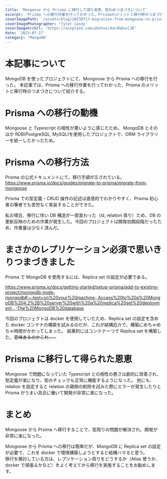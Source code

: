 ```yaml
---
title: 'Mongoose から Prisma に移行して得た恩恵、思わぬつまづきについて'
excerpt: 'Prisma への移行作業を行ってわかった、Prismaのメリットと移行時のつまづきについて紹介する。'
coverImagePath: '/assets/blog/20230717-migration-from-mongoose-to-prisma/cover.webp'
coverImagePhotographer: 'Tyler Casey'
coverImageSrcUrl: 'https://unsplash.com/photos/4uCdG0scCJ0'
date: '2023-07-17'
category: 'MongoDB'
---
```


# 本記事について

MongoDB を使ったプロジェクトにて、Mongoose から Prisma への移行を行った。
本記事では、Prisma への移行作業を行ってわかった、Prisma のメリットと移行時のつまづきについて紹介する。

# Prisma への移行の動機

Mongoose と Typescript の相性が悪いように感じたため。
MongoDB とそのほか RDB(PostgreSQL, MySQL)を使用したプロジェクトで、ORM ライブラリーを統一したかったため。

# Prisma への移行方法

Prisma の公式ドキュメントにて、移行手順が示されている。  
<https://www.prisma.io/docs/guides/migrate-to-prisma/migrate-from-mongoose>

Prisma での型定義・CRUD 操作の記述は直感的でわかりやすく、Prisma 初心者の筆者でも苦労なく実装することができた。

私の場合、移行に伴い DB 構造が一部変わった（id, relation 周り）ため、DB の更新反映のための作業が発生した。今回のプロジェクトは開発初期段階だったため、作業量は少なく済んだ。

# まさかのレプリケーション必須で思いきりつまづきました

Prisma で MongoDB を使用するには、Replica set の設定が必要である。

<https://www.prisma.io/docs/getting-started/setup-prisma/add-to-existing-project/mongodb-node-mongodb#:~:text=on%20your%20machine-,Access%20to%20a%20MongoDB%204.2%2B%20server%20with%20a%20replica%20set%20deployment,.,-The%20MongoDB%20database>

今回のプロジェクトは docker を使用していたため、Replica set の設定を含めた docker コンテナの構築を試みるのだが、これが結構厄介で、構築にめちゃめちゃ時間がかかってしまった。
結果的にはコンテナ一つで Replica set を構築した。~~意味あるのかこれ......~~

# Prisma に移行して得られた恩恵

Mongoose で問題になっていた Typescript との相性の悪さは劇的に改善され、型定義が楽になり、型のチェックも正常に機能するようになった。
他にも、relation を設定すると relation の親側の削除を試みた際にエラーが発生したりと Prisma がうまい具合に働いて開発が非常に楽になった。

# まとめ

Mongoose から Prsima へ移行することで、型周りの問題が解決され、開発が非常に楽になった。

Mongoose から Prisma への移行は簡単だが、MongoDB に Replica set の設定が必要で、これを docker で環境構築しようとすると結構ハマると思う。  
移行を検討している方は、レプリケーション周りをどうするか（Atlas 使うか、docker で頑張るかなど）をよく考えてから移行を実施することをお勧めします。
